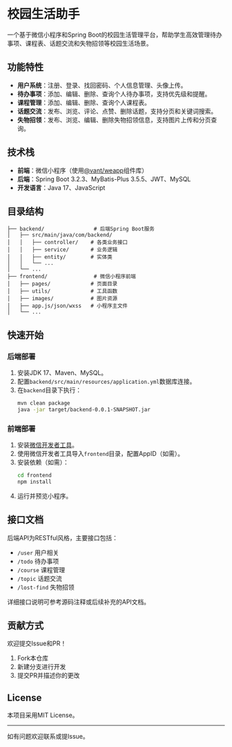 # 校园生活助手

一个基于微信小程序和Spring Boot的校园生活管理平台，帮助学生高效管理待办事项、课程表、话题交流和失物招领等校园生活场景。

## 功能特性

- **用户系统**：注册、登录、找回密码、个人信息管理、头像上传。
- **待办事项**：添加、编辑、删除、查询个人待办事项，支持优先级和提醒。
- **课程管理**：添加、编辑、删除、查询个人课程表。
- **话题交流**：发布、浏览、评论、点赞、删除话题，支持分页和关键词搜索。
- **失物招领**：发布、浏览、编辑、删除失物招领信息，支持图片上传和分页查询。

## 技术栈

- **前端**：微信小程序（使用[@vant/weapp](https://github.com/youzan/vant-weapp)组件库）
- **后端**：Spring Boot 3.2.3、MyBatis-Plus 3.5.5、JWT、MySQL
- **开发语言**：Java 17、JavaScript

## 目录结构

```
├── backend/                # 后端Spring Boot服务
│   ├── src/main/java/com/backend/
│   │   ├── controller/    # 各类业务接口
│   │   ├── service/       # 业务逻辑
│   │   ├── entity/        # 实体类
│   │   └── ...
│   └── ...
├── frontend/               # 微信小程序前端
│   ├── pages/             # 页面目录
│   ├── utils/             # 工具函数
│   ├── images/            # 图片资源
│   ├── app.js/json/wxss   # 小程序主文件
│   └── ...
```

## 快速开始

### 后端部署
1. 安装JDK 17、Maven、MySQL。
2. 配置`backend/src/main/resources/application.yml`数据库连接。
3. 在`backend`目录下执行：
   ```bash
   mvn clean package
   java -jar target/backend-0.0.1-SNAPSHOT.jar
   ```

### 前端部署
1. 安装[微信开发者工具](https://developers.weixin.qq.com/miniprogram/dev/devtools/download.html)。
2. 使用微信开发者工具导入`frontend`目录，配置AppID（如需）。
3. 安装依赖（如需）：
   ```bash
   cd frontend
   npm install
   ```
4. 运行并预览小程序。

## 接口文档
后端API为RESTful风格，主要接口包括：
- `/user` 用户相关
- `/todo` 待办事项
- `/course` 课程管理
- `/topic` 话题交流
- `/lost-find` 失物招领

详细接口说明可参考源码注释或后续补充的API文档。

## 贡献方式
欢迎提交Issue和PR！
1. Fork本仓库
2. 新建分支进行开发
3. 提交PR并描述你的更改

## License
本项目采用MIT License。

---
如有问题欢迎联系或提Issue。 